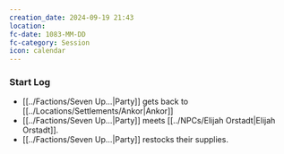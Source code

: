 ```yaml
---
creation_date: 2024-09-19 21:43
location: 
fc-date: 1083-MM-DD
fc-category: Session
icon: calendar
---
```

### Start Log
- [[../Factions/Seven Up...|Party]] gets back to [[../Locations/Settlements/Ankor|Ankor]]
- [[../Factions/Seven Up...|Party]] meets [[../NPCs/Elijah Orstadt|Elijah Orstadt]].
- [[../Factions/Seven Up...|Party]] restocks their supplies.